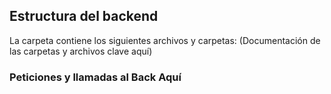 ## Estructura del backend
La carpeta contiene los siguientes archivos y carpetas:
(Documentación de las carpetas y archivos clave aquí)

### Peticiones y llamadas al Back Aquí
